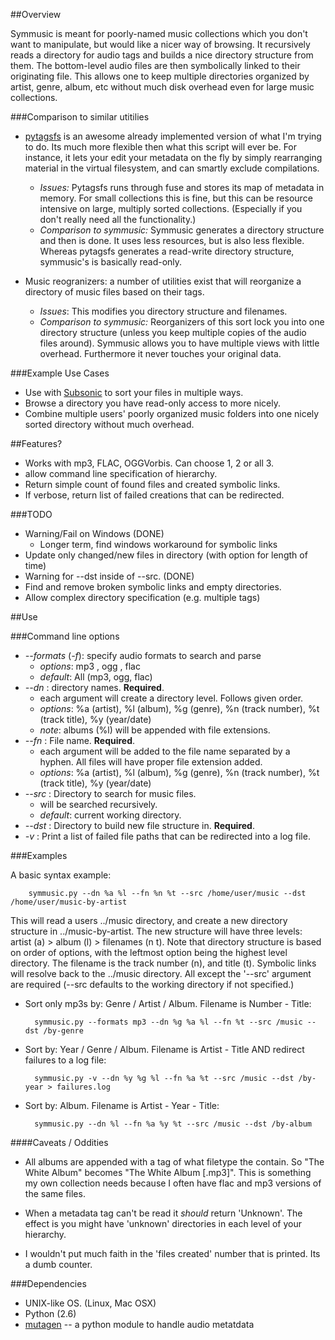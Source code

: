 ##Overview

Symmusic is meant for poorly-named music collections which you don't want to manipulate, but would like a nicer way of browsing. It recursively reads a directory for audio tags and builds a nice directory structure from them. The bottom-level audio files are then symbolically linked to their originating file. This allows one to keep multiple directories organized by artist, genre, album, etc without much disk overhead even for large music collections.

###Comparison to similar utitilies

* [pytagsfs][] is an awesome already implemented version of what I'm trying to do. Its much more flexible then what this script will ever be. For instance, it lets your edit your metadata on the fly by simply rearranging material in the virtual filesystem, and can smartly exclude compilations.
	- *Issues:* Pytagsfs runs through fuse and stores its map of metadata in memory. For small collections this is fine, but this can be resource intensive on large, multiply sorted collections. (Especially if you don't really need all the functionality.) 
	- *Comparison to symmusic:* Symmusic generates a directory structure and then is done. It uses less resources, but is also less flexible. Whereas pytagsfs generates a read-write directory structure, symmusic's is basically read-only.

* Music reogranizers: a number of utilities exist that will reorganize a directory of music files based on their tags.
	- *Issues*: This modifies you directory structure and filenames. 
	- *Comparison to symmusic:* Reorganizers of this sort lock you into one directory structure (unless you keep multiple copies of the audio files around). Symmusic allows you to have multiple views with little overhead. Furthermore it never touches your original data. 

###Example Use Cases

* Use with [Subsonic][] to sort your files in multiple ways.
* Browse a directory you have read-only access to more nicely.
* Combine multiple users' poorly organized music folders into one nicely sorted directory without much overhead.


##Features?

* Works with mp3, FLAC, OGGVorbis. Can choose 1, 2 or all 3. 
* allow command line specification of hierarchy.
* Return simple count of found files and created symbolic links.
* If verbose, return list of failed creations that can be redirected.

###TODO

* Warning/Fail on Windows (DONE)
	- Longer term, find windows workaround for symbolic links
* Update only changed/new files in directory (with option for length of time)
* Warning for --dst inside of --src. (DONE)
* Find and remove broken symbolic links and empty directories. 
* Allow complex directory specification (e.g. multiple tags)

##Use

###Command line options

* *--formats* (*-f*): specify audio formats to search and parse
	- *options*: mp3 , ogg , flac
	- *default*: All (mp3, ogg, flac)
* *--dn* : directory names. **Required**.
	- each argument will create a directory level. Follows given order.
	- *options*: %a (artist), %l (album), %g (genre), %n (track number), %t (track title), %y (year/date)
	- *note*: albums (%l) will be appended with file extensions.
* *--fn* : File name. **Required**.
	- each argument will be added to the file name separated by a hyphen. All files will have proper file extension added.
	- *options*: %a (artist), %l (album), %g (genre), %n (track number), %t (track title), %y (year/date)
* *--src* : Directory to search for music files.
	- will be searched recursively. 
	- *default*: current working directory.
* *--dst* : Directory to build new file structure in. **Required**.
* *-v* : Print a list of failed file paths that can be redirected into a log file.


###Examples

A basic syntax example:

		symmusic.py --dn %a %l --fn %n %t --src /home/user/music --dst /home/user/music-by-artist

This will read a users ../music directory, and create a new directory structure in ../music-by-artist. The new structure will have three levels: artist (a) > album (l) > filenames (n t). Note that directory structure is based on order of options, with the leftmost option being the highest level directory. The filename is the track number (n), and title (t). Symbolic links will resolve back to the ../music directory. All except the '--src' argument are required (--src defaults to the working directory if not specified.)

* Sort only mp3s by: Genre / Artist / Album. Filename is Number - Title:

		symmusic.py --formats mp3 --dn %g %a %l --fn %t --src /music --dst /by-genre

* Sort by: Year / Genre / Album. Filename is Artist - Title AND redirect failures to a log file:

		symmusic.py -v --dn %y %g %l --fn %a %t --src /music --dst /by-year > failures.log

* Sort by: Album. Filename is Artist - Year - Title:

		symmusic.py --dn %l --fn %a %y %t --src /music --dst /by-album

####Caveats / Oddities

* All albums are appended with a tag of what filetype the contain. So "The White Album" becomes "The White Album [.mp3]". This is something my own collection needs because I often have flac and mp3 versions of the same files. 

* When a metadata tag can't be read it *should* return 'Unknown'. The effect is you might have 'unknown' directories in each level of your hierarchy. 

* I wouldn't put much faith in the 'files created' number that is printed. Its a dumb counter. 

###Dependencies

* UNIX-like OS. (Linux, Mac OSX)
* Python (2.6)
* [mutagen][] -- a python module to handle audio metatdata



[pytagsfs]: http://www.pytagsfs.org/
[mutagen]: http://code.google.com/p/mutagen/
[unidecode]: http://pypi.python.org/pypi/Unidecode/ 
[Subsonic]: http://www.subsonic.org/

